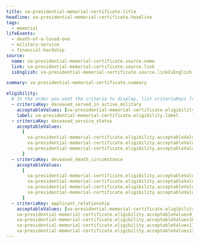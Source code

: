 ```yaml
---
title: va-presidential-memorial-certificate.title
headline: va-presidential-memorial-certificate.headline
tags:
  - memorial
lifeEvents:
  - death-of-a-loved-one
  - military-service
  - financial-hardship
source:
  name: va-presidential-memorial-certificate.source.name
  link: va-presidential-memorial-certificate.source.link
  isEnglish: va-presidential-memorial-certificate.source.linkIsEnglish

summary: va-presidential-memorial-certificate.summary

eligibility:
  # In the order you want the criteria to display, list criteriaKeys from the csv here, each followed by a comma-separated list of which values indicate eligibility for that criteria. Wrap individual values in quotes if they have inner commas.
  - criteriaKey: deceased_served_in_active_military
    acceptableValues: [va-presidential-memorial-certificate.eligibility.acceptableValues]
    label: va-presidential-memorial-certificate.eligibility.label
  - criteriaKey: deceased_service_status
    acceptableValues:
      [
        va-presidential-memorial-certificate.eligibility.acceptableValues1,
        va-presidential-memorial-certificate.eligibility.acceptableValues2,
        va-presidential-memorial-certificate.eligibility.acceptableValues3,
      ]
  - criteriaKey: deceased_death_circumstance
    acceptableValues:
      [
        va-presidential-memorial-certificate.eligibility.acceptableValues4,
        va-presidential-memorial-certificate.eligibility.acceptableValues5,
        va-presidential-memorial-certificate.eligibility.acceptableValues6,
        va-presidential-memorial-certificate.eligibility.acceptableValues7,
      ]
  - criteriaKey: applicant_relationship
    acceptableValues: [va-presidential-memorial-certificate.eligibility.acceptableValues8, 
    va-presidential-memorial-certificate.eligibility.acceptableValues9, 
    va-presidential-memorial-certificate.eligibility.acceptableValues10, 
    va-presidential-memorial-certificate.eligibility.acceptableValues11, 
    va-presidential-memorial-certificate.eligibility.acceptableValues12]
---
```

